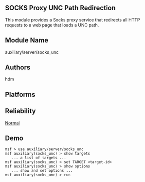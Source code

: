 ## SOCKS Proxy UNC Path Redirection

This module provides a Socks proxy service that redirects 
all HTTP requests to a web page that loads a UNC path.


## Module Name
auxiliary/server/socks_unc

## Authors
hdm





## Platforms


## Reliability
[Normal](https://github.com/rapid7/metasploit-framework/wiki/Exploit-Ranking)

## Demo

```
msf > use auxiliary/server/socks_unc
msf auxiliary(socks_unc) > show targets
   ... a list of targets ...
msf auxiliary(socks_unc) > set TARGET <target-id>
msf auxiliary(socks_unc) > show options
   ... show and set options ...
msf auxiliary(socks_unc) > run
```
    
    